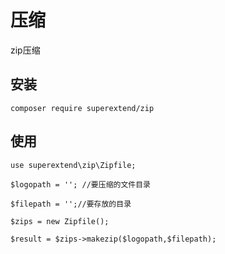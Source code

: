 # 压缩

zip压缩
## 安装
~~~
composer require superextend/zip
~~~
## 使用
~~~
use superextend\zip\Zipfile;

$logopath = ''; //要压缩的文件目录

$filepath = '';//要存放的目录

$zips = new Zipfile();  

$result = $zips->makezip($logopath,$filepath);

~~~

